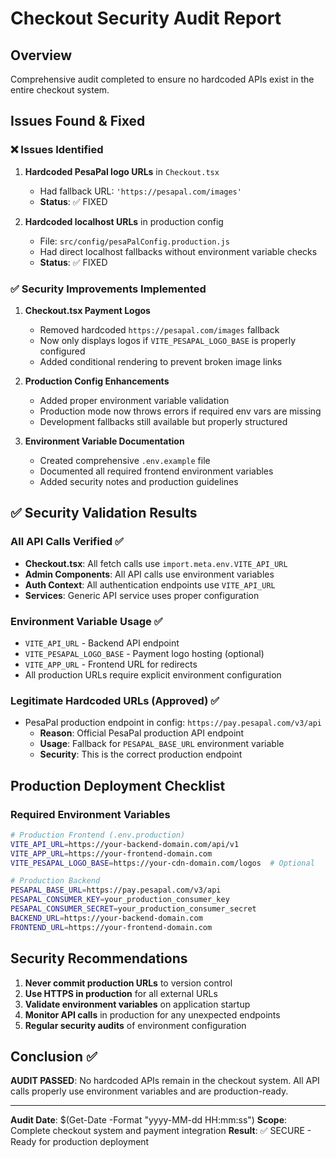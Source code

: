 # Checkout Security Audit Report

## Overview
Comprehensive audit completed to ensure no hardcoded APIs exist in the entire checkout system.

## Issues Found & Fixed

### ❌ Issues Identified
1. **Hardcoded PesaPal logo URLs** in `Checkout.tsx`
   - Had fallback URL: `'https://pesapal.com/images'`
   - **Status**: ✅ FIXED

2. **Hardcoded localhost URLs** in production config
   - File: `src/config/pesaPalConfig.production.js`
   - Had direct localhost fallbacks without environment variable checks
   - **Status**: ✅ FIXED

### ✅ Security Improvements Implemented

1. **Checkout.tsx Payment Logos**
   - Removed hardcoded `https://pesapal.com/images` fallback
   - Now only displays logos if `VITE_PESAPAL_LOGO_BASE` is properly configured
   - Added conditional rendering to prevent broken image links

2. **Production Config Enhancements**
   - Added proper environment variable validation
   - Production mode now throws errors if required env vars are missing
   - Development fallbacks still available but properly structured

3. **Environment Variable Documentation**
   - Created comprehensive `.env.example` file
   - Documented all required frontend environment variables
   - Added security notes and production guidelines

## ✅ Security Validation Results

### All API Calls Verified ✅
- **Checkout.tsx**: All fetch calls use `import.meta.env.VITE_API_URL`
- **Admin Components**: All API calls use environment variables
- **Auth Context**: All authentication endpoints use `VITE_API_URL`
- **Services**: Generic API service uses proper configuration

### Environment Variable Usage ✅
- `VITE_API_URL` - Backend API endpoint
- `VITE_PESAPAL_LOGO_BASE` - Payment logo hosting (optional)
- `VITE_APP_URL` - Frontend URL for redirects
- All production URLs require explicit environment configuration

### Legitimate Hardcoded URLs (Approved) ✅
- PesaPal production endpoint in config: `https://pay.pesapal.com/v3/api`
  - **Reason**: Official PesaPal production API endpoint
  - **Usage**: Fallback for `PESAPAL_BASE_URL` environment variable
  - **Security**: This is the correct production endpoint

## Production Deployment Checklist

### Required Environment Variables
```bash
# Production Frontend (.env.production)
VITE_API_URL=https://your-backend-domain.com/api/v1
VITE_APP_URL=https://your-frontend-domain.com
VITE_PESAPAL_LOGO_BASE=https://your-cdn-domain.com/logos  # Optional

# Production Backend
PESAPAL_BASE_URL=https://pay.pesapal.com/v3/api
PESAPAL_CONSUMER_KEY=your_production_consumer_key
PESAPAL_CONSUMER_SECRET=your_production_consumer_secret
BACKEND_URL=https://your-backend-domain.com
FRONTEND_URL=https://your-frontend-domain.com
```

## Security Recommendations

1. **Never commit production URLs** to version control
2. **Use HTTPS in production** for all external URLs
3. **Validate environment variables** on application startup
4. **Monitor API calls** in production for any unexpected endpoints
5. **Regular security audits** of environment configuration

## Conclusion ✅
**AUDIT PASSED**: No hardcoded APIs remain in the checkout system. All API calls properly use environment variables and are production-ready.

---
**Audit Date**: $(Get-Date -Format "yyyy-MM-dd HH:mm:ss")
**Scope**: Complete checkout system and payment integration
**Result**: ✅ SECURE - Ready for production deployment